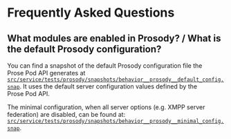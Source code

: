 # Frequently Asked Questions

## What modules are enabled in Prosody? / What is the default Prosody configuration?

You can find a snapshot of the default Prosody configuration file the Prose Pod API generates at
[`src/service/tests/prosody/snapshots/behavior__prosody__default_config.snap`](https://github.com/prose-im/prose-pod-api/blob/b30eb785b13175be307b04ca55741101fdfad47c/src/service/tests/prosody/snapshots/behavior__prosody__default_config.snap).
It uses the default server configuration values defined by the Prose Pod API.

The minimal configuration, when all server options (e.g. XMPP server federation) are disabled,
can be found at: [`src/service/tests/prosody/snapshots/behavior__prosody__minimal_config.snap`](https://github.com/prose-im/prose-pod-api/blob/b30eb785b13175be307b04ca55741101fdfad47c/src/service/tests/prosody/snapshots/behavior__prosody__minimal_config.snap).
